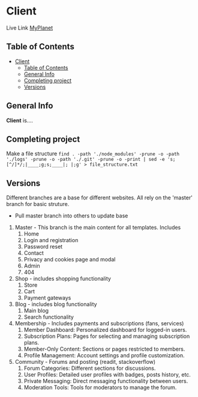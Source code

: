 # Client

Live Link [MyPlanet](https://myplanetview.netlify.app/)

## Table of Contents

- [Client](#client)
  - [Table of Contents](#table-of-contents)
  - [General Info](#general-info)
  - [Completing project](#completing-project)
  - [Versions](#versions)

## General Info

**Client** is....

## Completing project

Make a file structure
`find . -path './node_modules' -prune -o -path './logs' -prune -o -path './.git' -prune -o -print | sed -e 's;[^/]*/;|____;g;s;____|; |;g' > file_structure.txt`

## Versions

Different branches are a base for different websites. All rely on the 'master' branch for basic struture. 

- Pull master branch into others to update base 

1. Master - This branch is the main content for all templates. Includes 
   1. Home
   2. Login and registration
   3. Password reset
   4. Contact
   5. Privacy and cookies page and modal
   6. Admin
   7. 404
2. Shop - includes shopping functionality
   1. Store
   2. Cart
   3. Payment gateways
3. Blog - includes blog functionality
   1. Main blog
   2. Search functionality
4. Membership - Includes payments and subscriptions (fans, services)
   1. Member Dashboard: Personalized dashboard for logged-in users.
   2. Subscription Plans: Pages for selecting and managing subscription plans.
   3. Member-Only Content: Sections or pages restricted to members.
   4. Profile Management: Account settings and profile customization.
5. Community - Forums and posting (readit, stackoverflow)
   1. Forum Categories: Different sections for discussions.
   2. User Profiles: Detailed user profiles with badges, posts history, etc.
   3. Private Messaging: Direct messaging functionality between users.
   4. Moderation Tools: Tools for moderators to manage the forum.